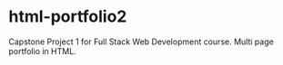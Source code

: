 # html-portfolio2
Capstone Project 1 for Full Stack Web Development course. Multi page portfolio in HTML. 
